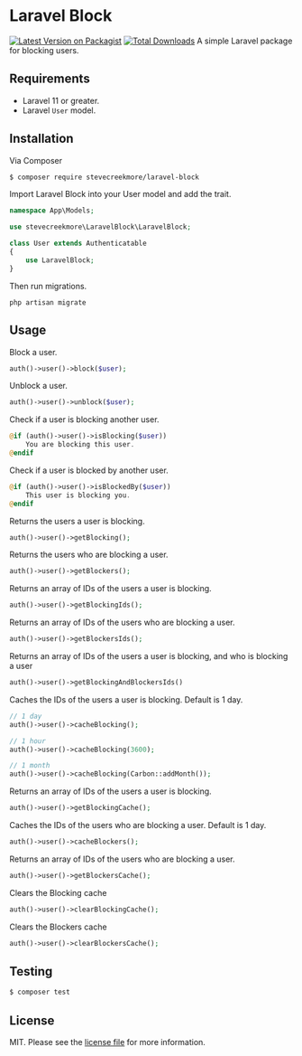 # Laravel Block
[![Latest Version on Packagist](https://img.shields.io/packagist/v/stevecreekmore/laravel-block.svg?style=flat-square)](https://packagist.org/packages/stevecreekmore/laravel-block)
[![Total Downloads](https://img.shields.io/packagist/dt/stevecreekmore/laravel-block.svg?style=flat-square)](https://packagist.org/packages/stevecreekmore/laravel-block)
A simple Laravel package for blocking users.

## Requirements
- Laravel 11 or greater.
- Laravel `User` model.

## Installation

Via Composer

``` bash
$ composer require stevecreekmore/laravel-block
```

Import Laravel Block into your User model and add the trait.

```php
namespace App\Models;

use stevecreekmore\LaravelBlock\LaravelBlock;

class User extends Authenticatable
{
    use LaravelBlock;
}
```

Then run migrations.

```
php artisan migrate
```

## Usage

Block a user.
```php
auth()->user()->block($user);
```

Unblock a user.
```php
auth()->user()->unblock($user);
```

Check if a user is blocking another user.
```php
@if (auth()->user()->isBlocking($user))
    You are blocking this user.
@endif
```

Check if a user is blocked by another user.
```php
@if (auth()->user()->isBlockedBy($user))
    This user is blocking you.
@endif
```

Returns the users a user is blocking.
```php
auth()->user()->getBlocking();
```

Returns the users who are blocking a user.
```php
auth()->user()->getBlockers();
```

Returns an array of IDs of the users a user is blocking.
```php
auth()->user()->getBlockingIds();
```

Returns an array of IDs of the users who are blocking a user.
```php
auth()->user()->getBlockersIds();
```

Returns an array of IDs of the users a user is blocking, and who is blocking a user
```php
auth()->user()->getBlockingAndBlockersIds()
```

Caches the IDs of the users a user is blocking. Default is 1 day.
```php
// 1 day
auth()->user()->cacheBlocking();

// 1 hour
auth()->user()->cacheBlocking(3600);

// 1 month
auth()->user()->cacheBlocking(Carbon::addMonth());
```

Returns an array of IDs of the users a user is blocking.
```php
auth()->user()->getBlockingCache();
```

Caches the IDs of the users who are blocking a user. Default is 1 day.
```php
auth()->user()->cacheBlockers();
```

Returns an array of IDs of the users who are blocking a user.
```php
auth()->user()->getBlockersCache();
```

Clears the Blocking cache
```php
auth()->user()->clearBlockingCache();
```

Clears the Blockers cache
```php
auth()->user()->clearBlockersCache();
```

## Testing

``` bash
$ composer test
```

## License

MIT. Please see the [license file](license.md) for more information.

